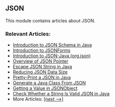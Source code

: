 ## JSON

This module contains articles about JSON.

### Relevant Articles:
- [Introduction to JSON Schema in Java](https://www.baeldung.com/introduction-to-json-schema-in-java)
- [Introduction to JSONForms](https://www.baeldung.com/introduction-to-jsonforms)
- [Introduction to JSON-Java (org.json)](https://www.baeldung.com/java-org-json)
- [Overview of JSON Pointer](https://www.baeldung.com/json-pointer)
- [Escape JSON String in Java](https://www.baeldung.com/java-json-escaping)
- [Reducing JSON Data Size](https://www.baeldung.com/json-reduce-data-size)
- [Pretty-Print a JSON in Java](https://www.baeldung.com/java-json-pretty-print)
- [Generate a Java Class From JSON](https://www.baeldung.com/java-generate-class-from-json)
- [Getting a Value in JSONObject](https://www.baeldung.com/java-jsonobject-get-value)
- [Check Whether a String Is Valid JSON in Java](https://www.baeldung.com/java-validate-json-string)
- More Articles: [[next -->]](../json-2)
